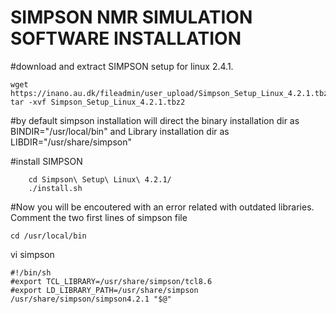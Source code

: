 # SIMPSON NMR SIMULATION SOFTWARE INSTALLATION


#download and extract SIMPSON setup for linux 2.4.1.

    wget https://inano.au.dk/fileadmin/user_upload/Simpson_Setup_Linux_4.2.1.tbz2
    tar -xvf Simpson_Setup_Linux_4.2.1.tbz2

#by default simpson installation will direct the binary installation dir as BINDIR="/usr/local/bin" and Library installation dir as LIBDIR="/usr/share/simpson"

#install SIMPSON

        cd Simpson\ Setup\ Linux\ 4.2.1/
        ./install.sh

#Now you will be encoutered with an error related with outdated libraries. Comment the two first lines of simpson file

    cd /usr/local/bin

vi simpson

    #!/bin/sh
    #export TCL_LIBRARY=/usr/share/simpson/tcl8.6
    #export LD_LIBRARY_PATH=/usr/share/simpson
    /usr/share/simpson/simpson4.2.1 "$@"
